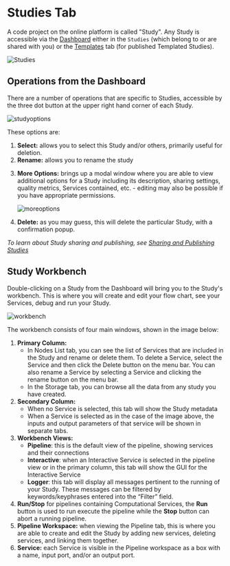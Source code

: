 # Studies Tab

A code project on the online platform is called "Study". Any Study is accessible via the [Dashboard](docs/platform_introduction/dashboard.md) either in the ```Studies``` (which belong to or are shared with you) or the [Templates](docs/platform_introduction/Templates.md) tab (for published Templated Studies).

![Studies](https://user-images.githubusercontent.com/28002886/153439343-536f50db-c0bc-4bf7-b7a8-4ce559280683.png)

## Operations from the Dashboard

There are a number of operations that are specific to Studies, accessible by the three dot button at the upper right hand corner of each Study.

![studyoptions](https://user-images.githubusercontent.com/28002886/153577667-fa700a2f-cb28-4d33-bd0d-485d66b3897d.png ':size=200')

<!-- ![studyoptions](https://user-images.githubusercontent.com/28002886/153412169-d8749232-84f6-4db4-a80f-d9aceab47ba7.png ':size=200') -->

These options are:
1. **Select:** allows you to select this Study and/or others, primarily useful for deletion.
2. **Rename:** allows you to rename the study
<!-- 3. **Duplicate** allows you to create a copy of that Study which will be renamed with a timestamp. -->
<!-- 4. **Export** allows you to download the Study as a *.osparc* file which can then be imported back onto the platform by yourself or anyone who has that file -->
3. **More Options:** brings up a modal window where you are able to view additional options for a Study including its description, sharing settings, quality metrics, Services contained, etc. - editing may also be possible if you have appropriate permissions.

    ![moreoptions](https://user-images.githubusercontent.com/28002886/153412343-7a7cd0f1-3790-4bc6-afba-46f061efb8bf.png ':size=400')
4. **Delete:** as you may guess, this will delete the particular Study, with a confirmation popup. 

*To learn about Study sharing and publishing, see [Sharing and Publishing Studies](/docs/study_setup/sharestudy.md)*

## Study Workbench

Double-clicking on a Study from the Dashboard will bring you to the Study's workbench. This is where you will create and edit your flow chart, see your Services, debug and run your Study.

![workbench](https://user-images.githubusercontent.com/28002886/153265002-c4489cd8-a546-4729-a26a-99415dcaaabf.png)

The workbench consists of four main windows, shown in the image below:
1. **Primary Column:** 
    * In Nodes List tab, you can see the list of Services that are included in the Study and rename or delete them. To delete a Service, select the Service and then click the Delete button on the menu bar. You can also rename a Service by selecting a Service and clicking the rename button on the menu bar. 
    * In the Storage tab, you can browse all the data from any study you have created.
2. **Secondary Column:** 
    * When no Service is selected, this tab will show the Study metadata
    * When a Service is selected as in the case of the image above, the inputs and output parameters of that service will be shown in separate tabs.
3. **Workbench Views:** 
    * **Pipeline**: this is the default view of the pipeline, showing services and their connections
    * **Interactive**: when an Interactive Service is selected in the pipeline view or in the primary column, this tab will show the GUI for the Interactive Service
    * **Logger**: this tab will display all messages pertinent to the running of your Study. These messages can be filtered by keywords/keyphrases entered into the “Filter” field.
4. **Run/Stop** for pipelines containing Computational Services, the **Run** button is used to run execute the pipeline while the **Stop** button can abort a running pipeline.
5. **Pipeline Workspace:** when viewing the Pipeline  tab, this is where you are able to create and edit the Study by adding new services, deleting services, and linking them together.
6. **Service:** each Service is visible in the Pipeline workspace as a box with a name, input port, and/or an output port.


<!-- 3. **Sharing** allows you view who the Study is shared with and to add collaborators to the Study. See [Sharing Studies](/docs/study_setup/sharestudy.md) for more details.
4. **Quality:** allows you to view (and edit depending on your permissions) the quality of a Study according to the [Ten Simple Rules](https://www.imagwiki.nibib.nih.gov/content/10-simple-rules-conformance-rubric) for computational modeling.
5. **Classifiers** allows you to assign classifiers (curated descriptors) for a Study which can then be used for search and filtering using the filter tool on the [Dashboard](docs/platform_introduction/dashboard.md). See [Annotations](/docs/platform_introduction/user_setup/annotations.md) for more details. 
6. **Services:** allows you to view the Services and their versions that are a part of this Study. You will also be able to see if there are newer versions of these Services available in the Service Catalog.
7. **Duplicate** allows you to create a copy of that Study which will be renamed with a timestamp.
8. **Export** allows you to download the Study as a *.osparc* file which can then be imported back onto the platform by yourself or anyone who has that file
9. **Publish as Template** if selected, you will be allowed to create a copy of the Study in its current state which will appear as a Template Study in the [Templates](docs/platform_introduction/Templates.md) tab for users you share the Template with.* -->
